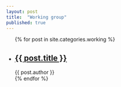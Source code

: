 ```yaml
---
layout: post
title:  "Working group"
published: true
---
```


<ul class="post-list">
  {% for post in site.categories.working %}
    <li>
      <h2>
        <a class="post-link" href="{{ post.url | prepend: site.baseurl }}">{{ post.title }}</a>
      </h2>
      <span class="post-meta">{{ post.author }}</span>
    </li>
  {% endfor %}
</ul>
